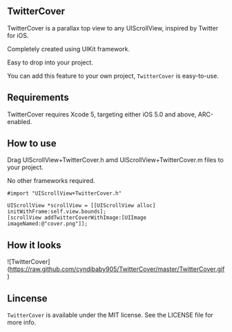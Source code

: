 ## TwitterCover ##

TwitterCover is a parallax top view to any UIScrollView, inspired by Twitter for iOS.

Completely created using UIKit framework.

Easy to drop into your project.

You can add this feature to your own project, `TwitterCover` is easy-to-use. 


## Requirements ##

TwitterCover requires Xcode 5, targeting either iOS 5.0 and above, ARC-enabled.


## How to use ##
	
Drag UIScrollView+TwitterCover.h amd UIScrollView+TwitterCover.m files to your project. 

No other frameworks required.

    #import "UIScrollView+TwitterCover.h"

    UIScrollView *scrollView = [[UIScrollView alloc] initWithFrame:self.view.bounds];
    [scrollView addTwitterCoverWithImage:[UIImage imageNamed:@"cover.png"]];

    
## How it looks ##

![TwitterCover] (https://raw.github.com/cyndibaby905/TwitterCover/master/TwitterCover.gif)


## Lincense ##

`TwitterCover` is available under the MIT license. See the LICENSE file for more info.

